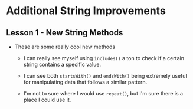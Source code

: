 # Additional String Improvements

## Lesson 1 - New String Methods

- These are some really cool new methods

  - I can really see myself using `includes()` a ton to check if a certain string contains a specific value.

  - I can see both `startsWith()` and `endsWith()` being extremely useful for manipulating data that follows a similar pattern.

  - I'm not to sure where I would use `repeat()`, but I'm sure there is a place I could use it.
